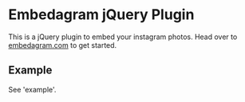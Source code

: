 # Embedagram jQuery Plugin

This is a jQuery plugin to embed your instagram photos. Head over to [embedagram.com](http://embedagram.com) to get started.

## Example

See 'example'.

